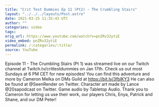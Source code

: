 ```yaml
---
title: "Crit Test Dummies Ep 11 (Pt2) - The Crumbling Stairs"
layout: "../../../layouts/Post.astro"
date: 2021-03-25 11:35:43 UTC
author: ""
categories: video
tags: 
orig_url: https://www.youtube.com/watch?v=pnZRv32ytiE
video_embed: pnZRv32ytiE
permalink: /:categories/:title/
source: YouTube
---
```

Episode 11 - The Crumbling Stairs (Pt 1) was streamed live on our Twitch channel at Twitch.tv/crittestdummies on Jan 17th. Check us out most Sundays at 6 PM CET for new episodes! You can find this adventure and more by Cameron Melka on DMs Guild at https://bit.ly/3fblKY3​ He can also be found at @SeenRender on Twitter. Character art made by Lance @20sapodcast on Twitter. Game audio by Tabletop Audio. Thank you to Cameron for letting us use their work, our players Chris, Enya, Patrick and Shane, and our DM Peter!